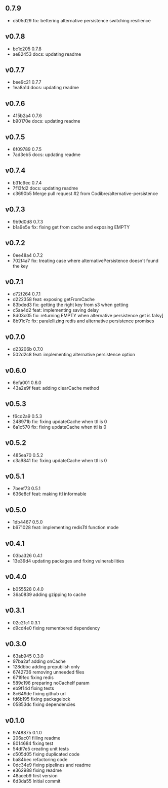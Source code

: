 
## 0.7.9
* c505d29 fix: bettering alternative persistence switching resilience
## v0.7.8
* bc1c205 0.7.8
* ae82453 docs: updating readme
## v0.7.7
* bee9c21 0.7.7
* 1ea8a1d docs: updating readme
## v0.7.6
* 415b2a4 0.7.6
* b90170e docs: updating readme
## v0.7.5
* 6f09789 0.7.5
* 7ad3eb5 docs: updating readme
## v0.7.4
* b31c9ec 0.7.4
* 7f13fd2 docs: updating readme
* c3690b5 Merge pull request #2 from Codibre/alternative-persistence
## v0.7.3
* 9b9d0d8 0.7.3
* b1a9e5e fix: fixing get from cache and exposing EMPTY
## v0.7.2
* 0ee48a4 0.7.2
* 702f4a7 fix: treating case where alternativePersistence doesn't found the key
## v0.7.1
* d72f264 0.7.1
* d222358 feat: exposing getFromCache
* 83bded3 fix: getting the right key from s3 when getting
* c5aa4d2 feat: implementing saving delay
* 8d03c05 fix: returning EMPTY when alternative persistence get is falsy]
* 8b91c7c fix: paralellizing redis and alternative persistence promises
## v0.7.0
* d23206b 0.7.0
* 502d2c8 feat: implementing alternative persistence option
## v0.6.0
* 6efa001 0.6.0
* 43a2e9f feat: adding clearCache method
## v0.5.3
* f6cd2a9 0.5.3
* 248971b fix: fixing updateCache when ttl is 0
* 6a1c570 fix: fixing updateCache when ttl is 0
## v0.5.2
* 485ea70 0.5.2
* c3a9841 fix: fixing updateCache when ttl is 0
## v0.5.1
* 7beef73 0.5.1
* 636e8cf feat: making ttl informable
## v0.5.0
* 1db4467 0.5.0
* b671028 feat: implementing redisTtl function mode
## v0.4.1
* 03ba326 0.4.1
* 13e39d4 updating packages and fixing vulnerabilities
## v0.4.0
* b055528 0.4.0
* 36a0839 adding gzipping to cache
## v0.3.1
* 02c21c1 0.3.1
* d9cd4e0 fixing remembered dependency
## v0.3.0
* 63ab945 0.3.0
* 97ba2af adding onCache
* 128dbbc adding prepublish only
* 6742736 removing unneeded files
* 6719fec fixing redis
* 589c196 preparing noCacheIf param
* eb9f14d fixing tests
* 8c649de fixing github url
* fd6b195 fixing packagelock
* 05853dc fixing dependencies
## v0.1.0
* 9748875 0.1.0
* 206ac01 filling readme
* 8014684 fixing test
* 54df7e5 creating unit tests
* d505d05 fixing duplicated code
* ba84bec refactoring code
* 0dc34e9 fixing pipelines and readme
* e362988 fixing readme
* 48aceb9 first version
* 6d3da55 Initial commit
